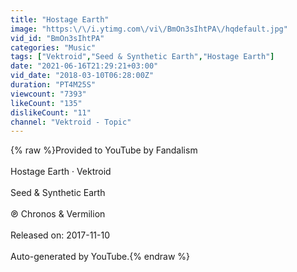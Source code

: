 ```yaml
---
title: "Hostage Earth"
image: "https:\/\/i.ytimg.com\/vi\/BmOn3sIhtPA\/hqdefault.jpg"
vid_id: "BmOn3sIhtPA"
categories: "Music"
tags: ["Vektroid","Seed & Synthetic Earth","Hostage Earth"]
date: "2021-06-16T21:29:21+03:00"
vid_date: "2018-03-10T06:28:00Z"
duration: "PT4M25S"
viewcount: "7393"
likeCount: "135"
dislikeCount: "11"
channel: "Vektroid - Topic"
---
```

{% raw %}Provided to YouTube by Fandalism<br /><br />Hostage Earth · Vektroid<br /><br />Seed &amp; Synthetic Earth<br /><br />℗ Chronos &amp; Vermilion<br /><br />Released on: 2017-11-10<br /><br />Auto-generated by YouTube.{% endraw %}
